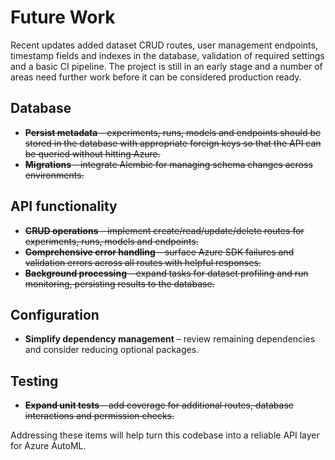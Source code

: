 # Future Work

Recent updates added dataset CRUD routes, user management endpoints, timestamp fields and indexes in the database, validation of required settings and a basic CI pipeline. The project is still in an early stage and a number of areas need further work before it can be considered production ready.

## Database

- ~~**Persist metadata** – experiments, runs, models and endpoints should be stored in the database with appropriate foreign keys so that the API can be queried without hitting Azure.~~
- ~~**Migrations** – integrate Alembic for managing schema changes across environments.~~

## API functionality

- ~~**CRUD operations** – implement create/read/update/delete routes for experiments, runs, models and endpoints.~~
- ~~**Comprehensive error handling** – surface Azure SDK failures and validation errors across all routes with helpful responses.~~
- ~~**Background processing** – expand tasks for dataset profiling and run monitoring, persisting results to the database.~~

## Configuration

- **Simplify dependency management** – review remaining dependencies and consider reducing optional packages.

## Testing

- ~~**Expand unit tests** – add coverage for additional routes, database interactions and permission checks.~~

Addressing these items will help turn this codebase into a reliable API layer for Azure AutoML.
